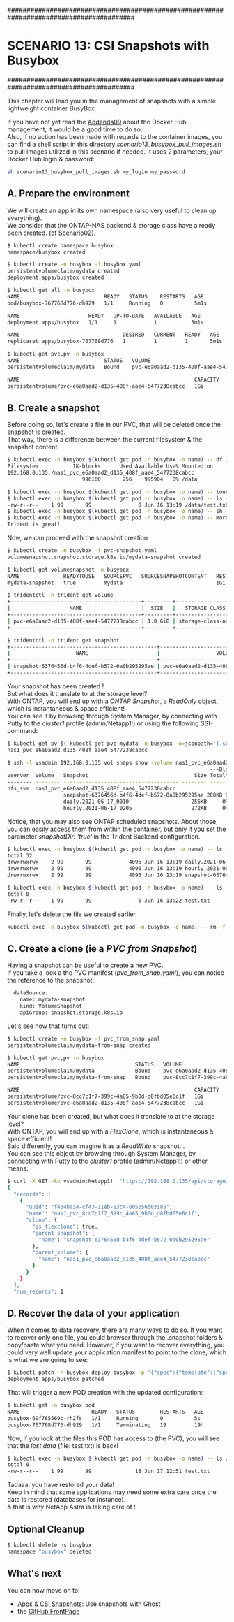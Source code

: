 #########################################################################################
# SCENARIO 13: CSI Snapshots with Busybox
#########################################################################################

This chapter will lead you in the management of snapshots with a simple lightweight container BusyBox.

If you have not yet read the [Addenda09](../../../Addendum/Addenda09) about the Docker Hub management, it would be a good time to do so.  
Also, if no action has been made with regards to the container images, you can find a shell script in this directory _scenario13_busybox_pull_images.sh_ to pull images utilized in this scenario if needed. It uses 2 parameters, your Docker Hub login & password:

```bash
sh scenario13_busybox_pull_images.sh my_login my_password
```

## A. Prepare the environment

We will create an app in its own namespace (also very useful to clean up everything).  
We consider that the ONTAP-NAS backend & storage class have already been created. (cf [Scenario02](../../Scenario02)).  

```bash
$ kubectl create namespace busybox
namespace/busybox created

$ kubectl create -n busybox -f busybox.yaml
persistentvolumeclaim/mydata created
deployment.apps/busybox created

$ kubectl get all -n busybox
NAME                           READY   STATUS    RESTARTS   AGE
pod/busybox-767768d776-dh929   1/1     Running   0          5m1s

NAME                      READY   UP-TO-DATE   AVAILABLE   AGE
deployment.apps/busybox   1/1     1            1           5m1s

NAME                                 DESIRED   CURRENT   READY   AGE
replicaset.apps/busybox-767768d776   1         1         1       5m1s

$ kubectl get pvc,pv -n busybox
NAME                           STATUS   VOLUME                                     CAPACITY   ACCESS MODES   STORAGECLASS        AGE
persistentvolumeclaim/mydata   Bound    pvc-e6a0aad2-d135-408f-aae4-5477238cabcc   1Gi        RWX            storage-class-nas   7m28s

NAME                                                        CAPACITY   ACCESS MODES   RECLAIM POLICY   STATUS   CLAIM            STORAGECLASS        REASON   AGE
persistentvolume/pvc-e6a0aad2-d135-408f-aae4-5477238cabcc   1Gi        RWX            Delete           Bound    busybox/mydata   storage-class-nas            7m26s
```

## B. Create a snapshot

Before doing so, let's create a file in our PVC, that will be deleted once the snapshot is created.  
That way, there is a difference between the current filesystem & the snapshot content.  

```bash
$ kubectl exec -n busybox $(kubectl get pod -n busybox -o name) -- df /data
Filesystem           1K-blocks      Used Available Use% Mounted on
192.168.0.135:/nas1_pvc_e6a0aad2_d135_408f_aae4_5477238cabcc
                        996160       256    995904   0% /data

$ kubectl exec -n busybox $(kubectl get pod -n busybox -o name) -- touch /data/test.txt
$ kubectl exec -n busybox $(kubectl get pod -n busybox -o name) -- ls -l /data/test.txt
-rw-r--r--    1 99       99               0 Jun 16 13:19 /data/test.txt
$ kubectl exec -n busybox $(kubectl get pod -n busybox -o name) -- sh -c 'echo "Trident is great!" > /data/test.txt'
$ kubectl exec -n busybox $(kubectl get pod -n busybox -o name) -- more /data/test.txt
Trident is great!
```

Now, we can proceed with the snapshot creation

```bash
$ kubectl create -n busybox -f pvc-snapshot.yaml
volumesnapshot.snapshot.storage.k8s.io/mydata-snapshot created

$ kubectl get volumesnapshot -n busybox
NAME              READYTOUSE   SOURCEPVC   SOURCESNAPSHOTCONTENT   RESTORESIZE   SNAPSHOTCLASS    SNAPSHOTCONTENT                                    CREATIONTIME   AGE
mydata-snapshot   true         mydata                              1Gi           csi-snap-class   snapcontent-6376456d-b4f6-4def-b572-0a0b295295ae   5s             5s

$ tridentctl -n trident get volume
+------------------------------------------+---------+-------------------+----------+--------------------------------------+--------+---------+
|                   NAME                   |  SIZE   |   STORAGE CLASS   | PROTOCOL |             BACKEND UUID             | STATE  | MANAGED |
+------------------------------------------+---------+-------------------+----------+--------------------------------------+--------+---------+
| pvc-e6a0aad2-d135-408f-aae4-5477238cabcc | 1.0 GiB | storage-class-nas | file     | 7a7553c7-ddce-4c44-9325-04cd1e136dc5 | online | true    |
+------------------------------------------+---------+-------------------+----------+--------------------------------------+--------+---------+

$ tridentctl -n trident get snapshot
+-----------------------------------------------+------------------------------------------+
|                     NAME                      |                  VOLUME                  |
+-----------------------------------------------+------------------------------------------+
| snapshot-6376456d-b4f6-4def-b572-0a0b295295ae | pvc-e6a0aad2-d135-408f-aae4-5477238cabcc |
+-----------------------------------------------+------------------------------------------+
```

Your snapshot has been created !  
But what does it translate to at the storage level?  
With ONTAP, you will end up with a *ONTAP Snapshot*, a _ReadOnly_ object, which is instantaneous & space efficient!  
You can see it by browsing through System Manager, by connecting with Putty to the _cluster1_ profile (admin/Netapp1!) or using the following SSH command:

```bash
$ kubectl get pv $( kubectl get pvc mydata -n busybox -o=jsonpath='{.spec.volumeName}') -o=jsonpath='{.spec.csi.volumeAttributes.internalName}{"\n"}'
nas1_pvc_e6a0aad2_d135_408f_aae4_5477238cabcc

$ ssh -l vsadmin 192.168.0.135 vol snaps show -volume nas1_pvc_e6a0aad2_d135_408f_aae4_5477238cabcc
                                                                 ---Blocks---
Vserver  Volume   Snapshot                                  Size Total% Used%
-------- -------- ------------------------------------- -------- ------ -----
nfs_svm  nas1_pvc_e6a0aad2_d135_408f_aae4_5477238cabcc
                  snapshot-6376456d-b4f6-4def-b572-0a0b295295ae 208KB 0%  32%
                  daily.2021-06-17_0010                    256KB     0%   36%
                  hourly.2021-06-17_0205                   272KB     0%   38%
```

Notice, that you may also see ONTAP scheduled snapshots.
About those, you can easily access them from within the container, but only if you set the parameter _snapshotDir: 'true'_ in the Trident Backend configuration.

```bash
$ kubectl exec -n busybox $(kubectl get pod -n busybox -o name) -- ls -l /data/.snapshot/
total 32
drwxrwxrwx    2 99       99            4096 Jun 16 13:19 daily.2021-06-17_0010
drwxrwxrwx    2 99       99            4096 Jun 16 13:19 hourly.2021-06-17_0205
drwxrwxrwx    2 99       99            4096 Jun 16 13:19 snapshot-6376456d-b4f6-4def-b572-0a0b295295ae

$ kubectl exec -n busybox $(kubectl get pod -n busybox -o name) -- ls -l /data/.snapshot/snapshot-6376456d-b4f6-4def-b572-0a0b295295ae
total 0
-rw-r--r--    1 99       99               6 Jun 16 13:22 test.txt
```

Finally, let's delete the file we created earlier.

```bash
kubectl exec -n busybox $(kubectl get pod -n busybox -o name) -- rm -f /data/test.txt
```

## C. Create a clone (ie a _PVC from Snapshot_)

Having a snapshot can be useful to create a new PVC.  
If you take a look a the PVC manifest (_pvc_from_snap.yaml_), you can notice the reference to the snapshot:

```bash
  dataSource:
    name: mydata-snapshot
    kind: VolumeSnapshot
    apiGroup: snapshot.storage.k8s.io
```

Let's see how that turns out:

```bash
$ kubectl create -n busybox -f pvc_from_snap.yaml
persistentvolumeclaim/mydata-from-snap created

$ kubectl get pvc,pv -n busybox
NAME                                     STATUS   VOLUME                                     CAPACITY   ACCESS MODES   STORAGECLASS        AGE
persistentvolumeclaim/mydata             Bound    pvc-e6a0aad2-d135-408f-aae4-5477238cabcc   1Gi        RWX            storage-class-nas   19h
persistentvolumeclaim/mydata-from-snap   Bound    pvc-8cc7c1f7-399c-4a85-9b0d-d8fbd05e6c1f   1Gi        RWX            storage-class-nas   11s

NAME                                                        CAPACITY   ACCESS MODES   RECLAIM POLICY   STATUS   CLAIM                      STORAGECLASS        REASON   AGE
persistentvolume/pvc-8cc7c1f7-399c-4a85-9b0d-d8fbd05e6c1f   1Gi        RWX            Delete           Bound    busybox/mydata-from-snap   storage-class-nas            9s
persistentvolume/pvc-e6a0aad2-d135-408f-aae4-5477238cabcc   1Gi        RWX            Delete           Bound    busybox/mydata             storage-class-nas            19h
```

Your clone has been created, but what does it translate to at the storage level?  
With ONTAP, you will end up with a *FlexClone*, which is instantaneous & space efficient!  
Said differently,  you can imagine it as a _ReadWrite_ snapshot...  
You can see this object by browsing through System Manager, by connecting with Putty to the _cluster1_ profile (admin/Netapp1!) or other means:

```bash
$ curl -X GET -ku vsadmin:Netapp1!  "https://192.168.0.135/api/storage/volumes?clone.is_flexclone=true&fields=clone.parent_volume.name,clone.parent_snapshot.name" -H "accept: application/json"
{
  "records": [
    {
      "uuid": "f434ba34-cf43-11eb-83c4-005056b03185",
      "name": "nas1_pvc_8cc7c1f7_399c_4a85_9b0d_d8fbd05e6c1f",
      "clone": {
        "is_flexclone": true,
        "parent_snapshot": {
          "name": "snapshot-6376456d-b4f6-4def-b572-0a0b295295ae"
        },
        "parent_volume": {
          "name": "nas1_pvc_e6a0aad2_d135_408f_aae4_5477238cabcc"
        }
      }
    }
  ],
  "num_records": 1
```

## D. Recover the data of your application

When it comes to data recovery, there are many ways to do so. If you want to recover only one file, you could browser through the .snapshot folders & copy/paste what you need. However, if you want to recover everything, you could very well update your application manifest to point to the clone, which is what we are going to see:

```bash
$ kubectl patch -n busybox deploy busybox -p '{"spec":{"template":{"spec":{"volumes":[{"name":"volume","persistentVolumeClaim":{"claimName":"mydata-from-snap"}}]}}}}'
deployment.apps/busybox patched
```

That will trigger a new POD creation with the updated configuration:

```bash
$ kubectl get -n busybox pod
NAME                       READY   STATUS        RESTARTS   AGE
busybox-69f765569b-rh2fs   1/1     Running       0          5s
busybox-767768d776-dh929   1/1     Terminating   19         19h
```

Now, if you look at the files this POD has access to (the PVC), you will see that the *lost data* (file: test.txt) is back!

```bash
$ kubectl exec -n busybox $(kubectl get pod -n busybox -o name) -- ls /data/
total 0
-rw-r--r--    1 99       99              18 Jun 17 12:51 test.txt
```

Tadaaa, you have restored your data!  
Keep in mind that some applications may need some extra care once the data is restored (databases for instance).  
& that is why NetApp Astra is taking care of !

## Optional Cleanup

```bash
$ kubectl delete ns busybox
namespace "busybox" deleted
```

## What's next

You can now move on to:

- [Apps & CSI Snapshots](../2_Ghost): Use snapshots with Ghost  
- the [GitHub FrontPage](https://github.com/YvosOnTheHub/LabNetApp)